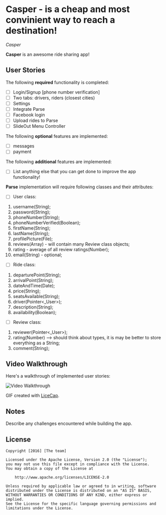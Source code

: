 # Casper - is a cheap and most convinient way to reach a destination!

*Casper*

**Casper** is an awesome ride sharing app!

## User Stories

The following **required** functionality is completed:
- [ ] Login/Signup [phone number verification]
- [ ] Two tabs: drivers, riders (closest cities)
- [ ] Settings
- [ ] Integrate Parse 
- [ ] Facebook login 
- [ ] Upload rides to Parse 
- [ ] SlideOut Menu Controller

The following **optional** features are implemented:
- [ ] messages
- [ ] payment

The following **additional** features are implemented:
- [ ] List anything else that you can get done to improve the app functionality!

**Parse** implementation will require following classes and their attributes:
- [ ] User class:
1. username(String);
2. password(String);
3. phoneNumber(String);
4. phoneNumberVerified(Boolean);
5. firstName(String);
6. lastName(String);
7. profilePicture(File);
8. reviews(Array) - will contain many Review class objects;
9. rating - average of all review ratings(Number);
10. email(String) - optional;

- [ ] Ride class:
1. departurePoint(String);
2. arrivalPoint(String);
3. dateAndTime(Date);
4. price(String);
5. seatsAvailable(String);
5. driver(Pointer<_User>);
6. description(String);
7. availability(Boolean);

- [ ] Review class:
1. reviewer(Pointer<_User>);
2. rating(Number) --> should think about types, it is may be better to store everything as a String;
3. comment(String);

## Video Walkthrough 

Here's a walkthrough of implemented user stories:

<img src='http://i.imgur.com' title='Video Walkthrough' width='' alt='Video Walkthrough' />

GIF created with [LiceCap](http://www.cockos.com/licecap/).

## Notes

Describe any challenges encountered while building the app.

## License

    Copyright [2016] [The team]

    Licensed under the Apache License, Version 2.0 (the "License");
    you may not use this file except in compliance with the License.
    You may obtain a copy of the License at

        http://www.apache.org/licenses/LICENSE-2.0

    Unless required by applicable law or agreed to in writing, software
    distributed under the License is distributed on an "AS IS" BASIS,
    WITHOUT WARRANTIES OR CONDITIONS OF ANY KIND, either express or implied.
    See the License for the specific language governing permissions and
    limitations under the License.
